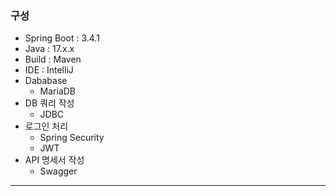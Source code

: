 ### 구성
- Spring Boot : 3.4.1
- Java : 17.x.x
- Build : Maven
- IDE : IntelliJ
- Dababase
  - MariaDB
- DB 쿼리 작성
  - JDBC
- 로그인 처리
  - Spring Security
  - JWT
- API 명세서 작성
  - Swagger
---
